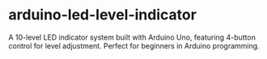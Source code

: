 # arduino-led-level-indicator
A 10-level LED indicator system built with Arduino Uno, featuring 4-button control for level adjustment. Perfect for beginners in Arduino programming.
